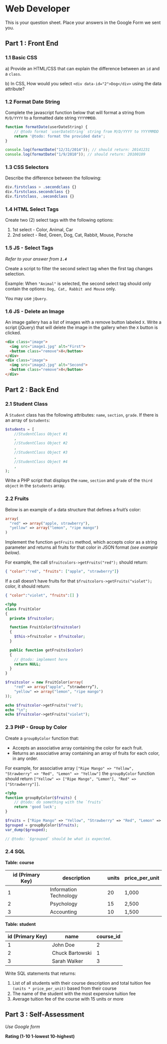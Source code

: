 # Web Developer

This is your question sheet.  Place your answers in the Google Form we sent you.

## Part 1 : Front End

### 1.1 Basic CSS
a) Provide an HTML/CSS that can explain the difference between an `id` and a `class`.

b) In CSS, How would you select `<div data-id="2">Dog</div>` using the data attribute?

### 1.2 Format Date String
Complete the javascript function below that will format a string from `M/D/YYYY` to a formatted date string `YYYYMMDD`.

```javascript
function formatDate(userDateString) {
	// @todo format `userDateString` string from M/D/YYYY to YYYYMMDD
	return '@todo: format the provided date';
}

console.log(formatDate("12/31/2014")); // should return: 20141231
console.log(formatDate("1/9/2010")); // should return: 20100109
```

### 1.3 CSS Selectors
Describe the difference between the following:

```css
div.firstclass > .secondclass {}
div.firstclass.secondclass {}
div.firstclass, .secondclass {}
```

### 1.4 HTML Select Tags
Create two (2) select tags with the following options:

1. 1st select - Color, Animal, Car
2. 2nd select - Red, Green, Dog, Cat, Rabbit, Mouse, Porsche

### 1.5 JS - Select Tags
_Refer to your answer from **`1.4`**_

Create a script to filter the second select tag when the first tag changes selection.

Example: When `"Animal"` is selected, the second select tag should only contain the options: `Dog, Cat, Rabbit and Mouse` only.

You may use `jQuery`.

### 1.6 JS - Delete an Image
An image gallery has a list of images with a remove button labeled `X`. Write a script (jQuery) that will delete the image in the gallery when the `X` button is clicked.

```html
<div class="image">
  <img src="image1.jpg" alt="First">
  <button class="remove">X</button>
</div>
<div class="image">
  <img src="image2.jpg" alt="Second">
  <button class="remove">X</button>
</div>
```

## Part 2 : Back End

### 2.1 Student Class

A `Student` class has the following attributes: `name`, `section`, `grade`. If there is an array of `$students`:

```php
$students = [
	//StudentClass Object #1
	,
	//StudentClass Object #2
	,
	//StudentClass Object #3
	,
	//StudentClass Object #4
	,
);
```

Write a PHP script that displays the `name`, `section` and `grade` of the `third object` in the `$students` array.

### 2.2 Fruits

Below is an example of a data structure that defines a fruit’s color:
```php
array(
  "red" => array("apple, strawberry"),
  "yellow" => array("lemon", "ripe mango")
)
```

Implement the function `getFruits` method, which accepts color as a string parameter and returns all fruits for that color in JSON format _(see example below)_.

For example, the call `$fruitcolors->getFruits("red");` should return:
```json
{ "color":"red", "fruits": ["apple", "strawberry"]}
```

If a call doesn’t have fruits for that `$fruitcolors->getFruits("violet");` color, it should return:
```json
{ "color":"violet", "fruits":[] }
```

```php
<?php
class FruitColor
{
  private $fruitcolor;

  function FruitColor($fruitcolor)
  {
    $this->fruitcolor = $fruitcolor;
  }

  public function getFruits($color)
  {
    // @todo: implement here
    return NULL;
  }
}

$fruitcolor = new FruitColor(array(
	"red" => array("apple", “strawberry”),
	"yellow" => array("lemon", "ripe mango")
));

echo $fruitcolor->getFruits("red");
echo "\n";
echo $fruitcolor->getFruits("violet");

```

### 2.3 PHP - Group by Color

Create a `groupByColor` function that:

- Accepts an associative array containing the color for each fruit.
- Returns an associative array containing an array of fruits for each color, in any order.

For example, for associative array `["Ripe Mango" => "Yellow", "Strawberry" => "Red", "Lemon" => "Yellow"]` the `groupByColor` function should return `["Yellow" => ["Ripe Mango", "Lemon"], "Red" => ["Strawberry"]]`.

```php
<?php
function groupByColor($fruits) {
	// @todo: do something with the `fruits`
	return 'good luck';
}

$fruits = ["Ripe Mango" => "Yellow", "Strawberry" => "Red", "Lemon" => "Yellow"];
$grouped = groupByColor($fruits);
var_dump($grouped);

// @todo: `$grouped` should be what is expected.
```


### 2.4 SQL

**Table: course**

id (Primary Key) | description | units |  price_per_unit
---              | ---         | ---    | ---
1 |  Information Technology |  20 |  1,000
2 | Psychology | 15 | 2,500
3 | Accounting | 10 | 1,500

**Table: student**

id (Primary Key) | name | course_id
--- | --- | ---
1 | John Doe | 2
2 | Chuck Bartowski | 1
3 | Sarah Walker | 3


Write SQL statements that returns:
1. List of all students with their course description and total tuition fee `(units * price_per_unit)` based from their course
2. The name of the student with the most expensive tuition fee
3. Average tuition fee of the course with 15 units or more

## Part 3 : Self-Assessment

_Use Google form_

**Rating (1-10 1-lowest 10-highest)**
